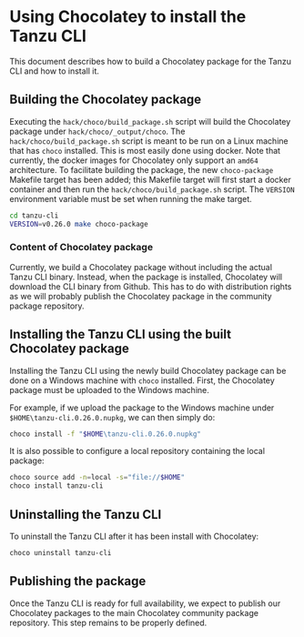 # Using Chocolatey to install the Tanzu CLI

This document describes how to build a Chocolatey package for the Tanzu CLI and how to install it.

## Building the Chocolatey package

Executing the `hack/choco/build_package.sh` script will build the Chocolatey package
under `hack/choco/_output/choco`.
The `hack/choco/build_package.sh` script is meant to be run on a Linux machine that has `choco` installed.
This is most easily done using docker. Note that currently, the docker images for Chocolatey only support an
`amd64` architecture. To facilitate building the package, the new `choco-package` Makefile target has been added;
this Makefile target will first start a docker container and then run
the `hack/choco/build_package.sh` script.
The `VERSION` environment variable must be set when running the make target.

```bash
cd tanzu-cli
VERSION=v0.26.0 make choco-package
```

### Content of Chocolatey package

Currently, we build a Chocolatey package without including the actual Tanzu CLI binary. Instead, when the
package is installed, Chocolatey will download the CLI binary from Github. This has to do with distribution
rights as we will probably publish the Chocolatey package in the community package repository.

## Installing the Tanzu CLI using the built Chocolatey package

Installing the Tanzu CLI using the newly build Chocolatey package can be done on a Windows machine with `choco`
installed. First, the Chocolatey package must be uploaded to the Windows machine.

For example, if we upload the package to the Windows machine under `$HOME\tanzu-cli.0.26.0.nupkg`, we can then simply
do:

```bash
choco install -f "$HOME\tanzu-cli.0.26.0.nupkg"
```

It is also possible to configure a local repository containing the local package:

```bash
choco source add -n=local -s="file://$HOME"
choco install tanzu-cli
```

## Uninstalling the Tanzu CLI

To uninstall the Tanzu CLI after it has been install with Chocolatey:

```bash
choco uninstall tanzu-cli
```

## Publishing the package

Once the Tanzu CLI is ready for full availability, we expect to publish our Chocolatey packages to the main Chocolatey
community package repository. This step remains to be properly defined.

